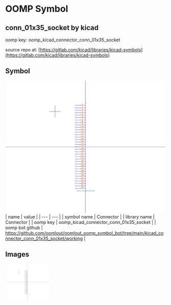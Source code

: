 # OOMP Symbol  
## conn_01x35_socket  by kicad  
  
oomp key: oomp_kicad_connector_conn_01x35_socket  
  
source repo at: [https://gitlab.com/kicad/libraries/kicad-symbols](https://gitlab.com/kicad/libraries/kicad-symbols)  
## Symbol  
  
[![working.png](working_600.png)](working.png)  
| name | value | 
| --- | --- | 
| symbol name | Connector | 
| library name | Connector | 
| oomp key | oomp_kicad_connector_conn_01x35_socket | 
| oomp bot github | https://github.com/oomlout/oomlout_oomp_symbol_bot/tree/main/kicad_connector_conn_01x35_socket/working | 
## Images  
  
[![working.png](working_140.png)](working.png)  
